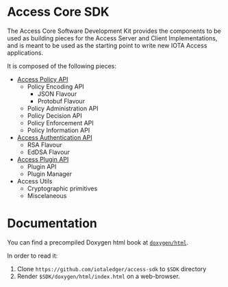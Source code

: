 # Access Core SDK

The Access Core Software Development Kit provides the  components to be used as  building pieces for the Access Server and Client Implementations, and is meant to be used as the starting point to write new IOTA Access applications.

It is composed of the following pieces:
- [Access Policy API](/policy/README.md)
    * Policy Encoding API
        * JSON Flavour
        * Protobuf Flavour
    * Policy Administration API
    * Policy Decision API
    * Policy Enforcement API
    * Policy Information API
- [Access Authentication API](/auth/README.md)
    * RSA Flavour
    * EdDSA Flavour
- [Access Plugin API](/auth/plugin)
    * Plugin API
    * Plugin Manager
- Access Utils
    * Cryptographic primitives
    * Miscelaneous

# Documentation
You can find a precompiled Doxygen html book at [`doxygen/html`](https://github.com/iotaledger/access-sdk/tree/master/doxygen/html).

In order to read it:
1. Clone `https://github.com/iotaledger/access-sdk` to `$SDK` directory
2. Render `$SDK/doxygen/html/index.html` on a web-browser.
